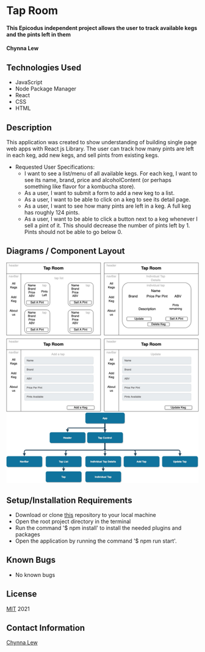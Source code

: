 # Tap Room

#### This Epicodus independent project allows the user to track available kegs and the pints left in them

#### Chynna Lew

## Technologies Used

* JavaScript
* Node Package Manager
* React
* CSS
* HTML

## Description
This application was created to show understanding of building single page web apps with React js Library. The user can track how many pints are left in each keg, add new kegs, and sell pints from existing kegs.
  - Requested User Specifications:
    - I want to see a list/menu of all available kegs. For each keg, I want to see its name, brand, price and alcoholContent (or perhaps something like flavor for a kombucha store).
    - As a user, I want to submit a form to add a new keg to a list.
    - As a user, I want to be able to click on a keg to see its detail page.
    - As a user, I want to see how many pints are left in a keg. A full keg has roughly 124 pints.
    - As a user, I want to be able to click a button next to a keg whenever I sell a pint of it. This should decrease the number of pints left by 1. Pints should not be able to go below 0.

## Diagrams / Component Layout
<img src='src/img/tap-room.jpg' alt='page plan'/>
<br/>
<img src='src/img/tap-room-components.jpg' alt='page plan'/>

## Setup/Installation Requirements

* Download or clone [this](https://github.com/chynnalew/tap-room) repository to your local machine
* Open the root project directory in the terminal
* Run the command '$ npm install' to install the needed plugins and packages
* Open the application by running the command '$ npm run start'.

## Known Bugs
* No known bugs

## License
[MIT](https://opensource.org/licenses/MIT) 2021

## Contact Information
[Chynna Lew](github.com/chynnalew)

